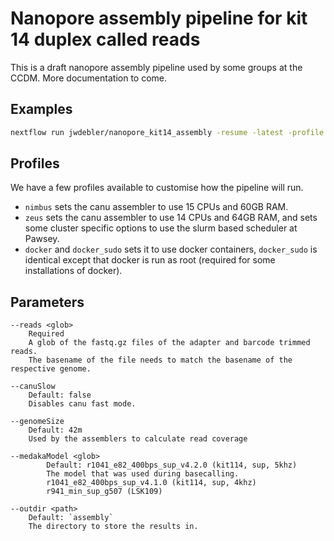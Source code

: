 # Nanopore assembly pipeline for kit 14 duplex called reads

This is a draft nanopore assembly pipeline used by some groups at the CCDM.
More documentation to come.

## Examples

```bash
nextflow run jwdebler/nanopore_kit14_assembly -resume -latest -profile docker,nimbus --reads "reads/"
```


## Profiles

We have a few profiles available to customise how the pipeline will run.

- `nimbus` sets the canu assembler to use 15 CPUs and 60GB RAM.
- `zeus` sets the canu assembler to use 14 CPUs and 64GB RAM, and sets some cluster specific options to use the slurm based scheduler at Pawsey.
- `docker` and `docker_sudo` sets it to use docker containers, `docker_sudo` is identical except that docker is run as root (required for some installations of docker).



## Parameters

```
--reads <glob>
    Required
    A glob of the fastq.gz files of the adapter and barcode trimmed reads.
    The basename of the file needs to match the basename of the respective genome.

--canuSlow
    Default: false
    Disables canu fast mode.

--genomeSize
    Default: 42m
    Used by the assemblers to calculate read coverage

--medakaModel <glob>
        Default: r1041_e82_400bps_sup_v4.2.0 (kit114, sup, 5khz)
        The model that was used during basecalling.
        r1041_e82_400bps_sup_v4.1.0 (kit114, sup, 4khz)
        r941_min_sup_g507 (LSK109)

--outdir <path>
    Default: `assembly`
    The directory to store the results in.
```
